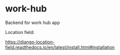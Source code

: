 # work-hub

Backend for work hub app


Location field:

https://django-location-field.readthedocs.io/en/latest/install.html#installation
